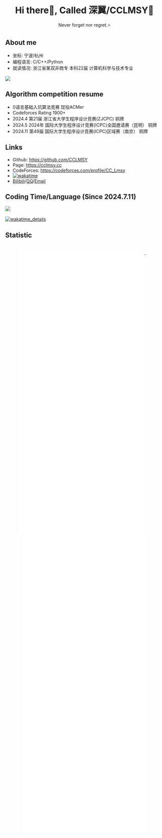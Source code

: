 <div align="center">

# Hi there👋, Called 深翼/CCLMSY💫 
Never forget nor regret.⭐

</div>

## About me 
- 坐标: 宁波/杭州
- 编程语言: C/C++/Python
- 就读情况: 浙江省某双非商专 本科22届 计算机科学与技术专业

<img align="center" src="https://github-readme-stats.vercel.app/api?username=CCLMSY&show_icons=true&theme=dracula&hide_border=true">

## Algorithm competition resume
- 0语言基础入坑算法竞赛 现役ACMer
- Codeforces Rating 1900+
- 2024.4 第21届 浙江省大学生程序设计竞赛(ZJCPC) 铜牌
- 2024.5 2024年 国际大学生程序设计竞赛(ICPC)全国邀请赛（昆明） 铜牌
- 2024.11 第49届 国际大学生程序设计竞赛(ICPC)区域赛（南京） 铜牌

## Links
- Github: https://github.com/CCLMSY
- Page: https://cclmsy.cc
- CodeForces: https://codeforces.com/profile/CC_Lmsy
- [![wakatime](https://wakatime.com/badge/user/a4efd012-07bd-477e-b7d6-2f13082b0b8f.svg)](https://wakatime.com/@a4efd012-07bd-477e-b7d6-2f13082b0b8f)
- [Bilibili](https://space.bilibili.com/1726583008)/[QQ](https://res.abeim.cn/api-qq?qq=2502408581)/[Email](mailto:2502408581@qq.com)

## Coding Time/Language (Since 2024.7.11)
![](https://wakatime.com/share/@CCLMSY/37f14be2-ba07-4bd7-b57f-9c17822e68c3.svg)

[![wakatime_details](https://github-readme-stats.vercel.app/api/wakatime?username=CCLMSY&layout=compact&theme=dracula&hide_border=true)](https://wakatime.com/@a4efd012-07bd-477e-b7d6-2f13082b0b8f)

## Statistic
<p align="center">
  <br/>
  <a href="https://github.com/CCLMSY">
    <img width="400" align="top" src="https://github.com/CCLMSY/CCLMSY/blob/main/left.svg" />
  </a>
  &emsp;
  <a href="https://github.com/CCLMSY">
    <img width="400" align="top" src="https://github.com/CCLMSY/CCLMSY/blob/main/right.svg" />
  </a>
</p>
